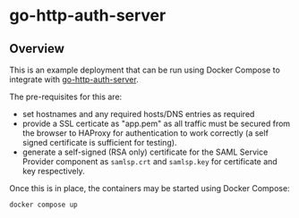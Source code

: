# go-http-auth-server

## Overview

This is an example deployment that can be run using Docker Compose to integrate
with [go-http-auth-server](https://github.com/andrewheberle/go-http-auth-server).

The pre-requisites for this are:

* set hostnames and any required hosts/DNS entries as required
* provide a SSL certicate as "app.pem" as all traffic must be secured from the
  browser to HAProxy for authentication to work correctly (a self signed
  certificate is sufficient for testing).
* generate a self-signed (RSA only) certificate for the SAML Service Provider
  component as `samlsp.crt` and `samlsp.key` for certificate and key
  respectively.

Once this is in place, the containers may be started using Docker Compose:

```sh
docker compose up
```
